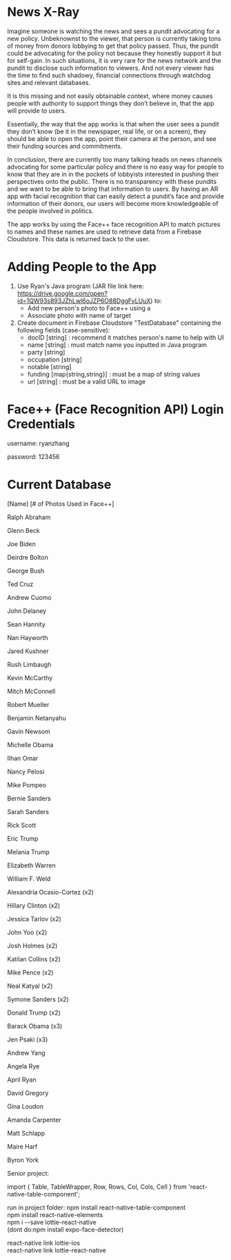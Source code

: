 # News X-Ray
Imagine someone is watching the news and sees a pundit advocating for a new policy. Unbeknownst to the viewer, that person is currently taking tons of money from donors lobbying to get that policy passed. Thus, the pundit could be advocating for the policy not because they honestly support it but for self-gain. In such situations, it is very rare for the news network and the pundit to disclose such information to viewers. And not every viewer has the time to find such shadowy, financial connections through watchdog sites and relevant databases. 

It is this missing and not easily obtainable context, where money causes people with authority to support things they don’t believe in, that the app will provide to users. 

Essentially, the way that the app works is that when the user sees a pundit they don’t know (be it in the newspaper, real life, or on a screen), they should be able to open the app, point their camera at the person, and see their funding sources and commitments. 

In conclusion, there are currently too many talking heads on news channels advocating for some particular policy and there is no easy way for people to know that they are in in the pockets of lobbyists interested in pushing their perspectives onto the public. There is no transparency with these pundits and we want to be able to bring that information to users. By having an AR app with facial recognition that can easily detect a pundit’s face and provide information of their donors, our users will become more knowledgeable of the people involved in politics.

The app works by using the Face++ face recognition API to match pictures to names and these names are used to retrieve data from a Firebase Cloudstore. This data is returned back to the user. 

# Adding People to the App
1) Use Ryan's Java program (JAR file link here: https://drive.google.com/open?id=1QW93s893JZhLwl6oJZP6O88DggFvLUuX) to:
    - Add new person's photo to Face++ using a 
    - Associate photo with name of target
2) Create document in Firebase Cloudstore "TestDatabase" containing the following fields (case-sensitive): 
    - docID [string] : recommend it matches person's name to help with UI
    - name [string] : must match name you inputted in Java program
    - party [string]
    - occupation [string]
    - notable [string]
    - funding [map{string,string}] : must be a map of string values
    - url [string] : must be a valid URL to image

# Face++ (Face Recognition API) Login Credentials
username: ryanzhang

password: 123456

# Current Database
[Name] [# of Photos Used in Face++]

Ralph Abraham

Glenn Beck

Joe Biden

Deirdre Bolton

George Bush

Ted Cruz

Andrew Cuomo

John Delaney

Sean Hannity

Nan Hayworth

Jared Kushner

Rush Limbaugh

Kevin McCarthy

Mitch McConnell

Robert Mueller

Benjamin Netanyahu

Gavin Newsom

Michelle Obama

Ilhan Omar

Nancy Pelosi

Mike Pompeo

Bernie Sanders

Sarah Sanders

Rick Scott

Eric Trump

Melania Trump

Elizabeth Warren

William F. Weld

Alexandria Ocasio-Cortez (x2)

Hillary Clinton (x2)

Jessica Tarlov (x2)

John Yoo (x2)

Josh Holmes (x2)

Katilan Collins (x2)

Mike Pence (x2)

Neal Katyal (x2)

Symone Sanders (x2)

Donald Trump (x2)

Barack Obama (x3)

Jen Psaki (x3)

Andrew Yang

Angela Rye

April Ryan

David Gregory

Gina Loudon

Amanda Carpenter

Matt Schlapp

Maire Harf

Byron York


Senior project:	

 import { Table, TableWrapper, Row, Rows, Col, Cols, Cell } from 'react-native-table-component';	

 run in project folder:	
npm install react-native-table-component	
npm install react-native-elements	
npm i --save lottie-react-native	
(dont do:npm install expo-face-detector)	

 react-native link lottie-ios	
react-native link lottie-react-native
